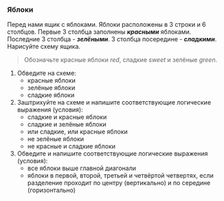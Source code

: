 ### Яблоки
Перед нами ящик с яблоками. Яблоки расположены в 3 строки и 6 столбцов. Первые 3 столбца заполнены ***красными*** яблоками. Последние 3 столбца - ***зелёными***. 3 столбца посередине - ***сладкими***. 
Нарисуйте схему ящика. 
> Обозначьте красные яблоки *red*, сладкие *sweet* и зелёные *green*. 
1. Обведите на схеме:
    - красные яблоки
    - зелёные яблоки
    - сладкие яблоки
2. Заштрихуйте на схеме и напишите соответствующие логические выражения (условия):
    - сладкие и красные яблоки
    - сладкие и зелёные яблоки
    - или сладкие, или красные яблоки
    - не зелёные яблоки
    - не красные и сладкие яблоки
3. Обведите и напишите соответствующие логические выражения (условия):
    - все яблоки выше главной диагонали
    - яблоки в первой, второй, третьей и четвёртой четвертях, если разделение проходит по центру (вертикально) и по середине (горизонтально)
